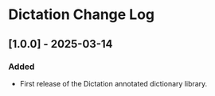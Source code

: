 # Dictation Change Log

## [1.0.0] - 2025-03-14
### Added
- First release of the Dictation annotated dictionary library.